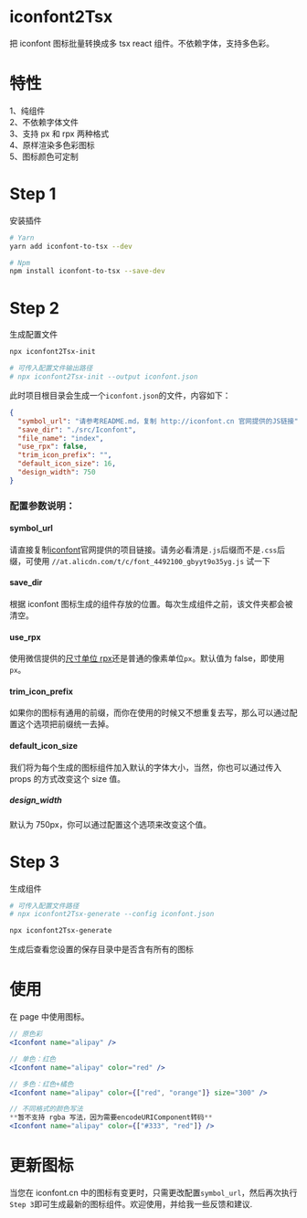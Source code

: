# iconfont2Tsx

把 iconfont 图标批量转换成多 tsx react 组件。不依赖字体，支持多色彩。

# 特性

1、纯组件 <br> 2、不依赖字体文件 <br> 3、支持 px 和 rpx 两种格式 <br> 4、原样渲染多色彩图标 <br> 5、图标颜色可定制

# Step 1

安装插件

```bash
# Yarn
yarn add iconfont-to-tsx --dev

# Npm
npm install iconfont-to-tsx --save-dev
```

# Step 2

生成配置文件

```bash
npx iconfont2Tsx-init

# 可传入配置文件输出路径
# npx iconfont2Tsx-init --output iconfont.json
```

此时项目根目录会生成一个`iconfont.json`的文件，内容如下：

```json
{
  "symbol_url": "请参考README.md，复制 http://iconfont.cn 官网提供的JS链接",
  "save_dir": "./src/Iconfont",
  "file_name": "index",
  "use_rpx": false,
  "trim_icon_prefix": "",
  "default_icon_size": 16,
  "design_width": 750
}
```

### 配置参数说明：

#### symbol_url

请直接复制[iconfont](http://iconfont.cn)官网提供的项目链接。请务必看清是`.js`后缀而不是`.css`后缀，可使用 `//at.alicdn.com/t/c/font_4492100_gbyyt9o35yg.js` 试一下

#### save_dir

根据 iconfont 图标生成的组件存放的位置。每次生成组件之前，该文件夹都会被清空。

#### use_rpx

使用微信提供的[尺寸单位 rpx](https://developers.weixin.qq.com/miniprogram/dev/framework/view/wxss.html#%E5%B0%BA%E5%AF%B8%E5%8D%95%E4%BD%8D)还是普通的像素单位`px`。默认值为 false，即使用`px`。

#### trim_icon_prefix

如果你的图标有通用的前缀，而你在使用的时候又不想重复去写，那么可以通过配置这个选项把前缀统一去掉。

#### default_icon_size

我们将为每个生成的图标组件加入默认的字体大小，当然，你也可以通过传入 props 的方式改变这个 size 值。

##### design_width

默认为 750px，你可以通过配置这个选项来改变这个值。

# Step 3

生成组件

```bash
# 可传入配置文件路径
# npx iconfont2Tsx-generate --config iconfont.json

npx iconfont2Tsx-generate
```

生成后查看您设置的保存目录中是否含有所有的图标

# 使用

在 page 中使用图标。

```jsx
// 原色彩
<Iconfont name="alipay" />

// 单色：红色
<Iconfont name="alipay" color="red" />

// 多色：红色+橘色
<Iconfont name="alipay" color={["red", "orange"]} size="300" />

// 不同格式的颜色写法
**暂不支持 rgba 写法，因为需要encodeURIComponent转码**
<Iconfont name="alipay" color={["#333", "red"]} />

```

# 更新图标

当您在 iconfont.cn 中的图标有变更时，只需更改配置`symbol_url`，然后再次执行`Step 3`即可生成最新的图标组件。欢迎使用，并给我一些反馈和建议.
